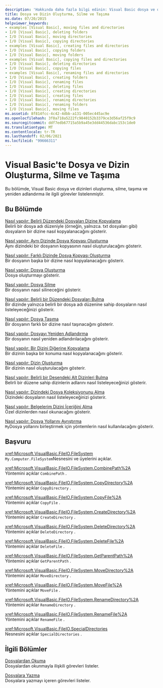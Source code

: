```yaml
---
description: 'Hakkında daha fazla bilgi edinin: Visual Basic dosya ve dizinleri oluşturma, silme ve taşıma'
title: Dosya ve Dizin Oluşturma, Silme ve Taşıma
ms.date: 07/20/2015
helpviewer_keywords:
- examples [Visual Basic], moving files and directories
- I/O [Visual Basic], deleting folders
- I/O [Visual Basic], moving directories
- I/O [Visual Basic], copying directories
- examples [Visual Basic], creating files and directories
- I/O [Visual Basic], copying folders
- I/O [Visual Basic], moving folders
- examples [Visual Basic], copying files and directories
- I/O [Visual Basic], deleting directories
- I/O [Visual Basic], copying files
- examples [Visual Basic], renaming files and directories
- I/O [Visual Basic], creating folders
- I/O [Visual Basic], renaming files
- I/O [Visual Basic], deleting files
- I/O [Visual Basic], creating directories
- I/O [Visual Basic], creating files
- I/O [Visual Basic], renaming directories
- I/O [Visual Basic], renaming folders
- I/O [Visual Basic], moving files
ms.assetid: 8f814fcc-4c42-4dbb-a131-005ec445ac9e
ms.openlocfilehash: 3f0a718a5222fc9840152b3379ce3d56af25f9c9
ms.sourcegitcommit: ddf7edb67715a5b9a45e3dd44536dabc153c1de0
ms.translationtype: MT
ms.contentlocale: tr-TR
ms.lasthandoff: 02/06/2021
ms.locfileid: "99666311"
---
```

# <a name="creating-deleting-and-moving-files-and-directories-in-visual-basic"></a>Visual Basic'te Dosya ve Dizin Oluşturma, Silme ve Taşıma

Bu bölümde, Visual Basic dosya ve dizinleri oluşturma, silme, taşıma ve yeniden adlandırma ile ilgili görevler listelenmiştir.  
  
## <a name="in-this-section"></a>Bu Bölümde  

 [Nasıl yapılır: Belirli Düzendeki Dosyaları Dizine Kopyalama](how-to-copy-files-with-a-specific-pattern-to-a-directory.md)  
 Belirli bir dosya adı düzeniyle (örneğin, yalnızca. txt dosyaları gibi) dosyaların bir dizine nasıl kopyalanacağını gösterir.  
  
 [Nasıl yapılır: Aynı Dizinde Dosya Kopyası Oluşturma](how-to-create-a-copy-of-a-file-in-the-same-directory.md)  
 Aynı dizindeki bir dosyanın kopyasının nasıl oluşturulacağını gösterir.  
  
 [Nasıl yapılır: Farklı Dizinde Dosya Kopyası Oluşturma](how-to-create-a-copy-of-a-file-in-a-different-directory.md)  
 Bir dosyanın başka bir dizine nasıl kopyalanacağını gösterir.  
  
 [Nasıl yapılır: Dosya Oluşturma](how-to-create-a-file.md)  
 Dosya oluşturmayı gösterir.  
  
 [Nasıl yapılır: Dosya Silme](how-to-delete-a-file.md)  
 Bir dosyanın nasıl silineceğini gösterir.  
  
 [Nasıl yapılır: Belirli bir Düzendeki Dosyaları Bulma](how-to-find-files-with-a-specific-pattern.md)  
 Bir dizinde yalnızca belirli bir dosya adı düzenine sahip dosyaların nasıl listeleyeceğinizi gösterir.  
  
 [Nasıl yapılır: Dosya Taşıma](how-to-move-a-file.md)  
 Bir dosyanın farklı bir dizine nasıl taşınacağını gösterir.  
  
 [Nasıl yapılır: Dosyayı Yeniden Adlandırma](how-to-rename-a-file.md)  
 Bir dosyanın nasıl yeniden adlandırılacağını gösterir.  
  
 [Nasıl yapılır: Bir Dizini Diğerine Kopyalama](how-to-copy-a-directory-to-another-directory.md)  
 Bir dizinin başka bir konuma nasıl kopyalanacağını gösterir.  
  
 [Nasıl yapılır: Dizin Oluşturma](how-to-create-a-directory.md)  
 Bir dizinin nasıl oluşturulacağını gösterir.  
  
 [Nasıl yapılır: Belirli bir Desendeki Alt Dizinleri Bulma](how-to-find-subdirectories-with-a-specific-pattern.md)  
 Belirli bir düzene sahip dizinlerin adlarını nasıl listeleyeceğinizi gösterir.  
  
 [Nasıl yapılır: Dizindeki Dosya Koleksiyonunu Alma](how-to-get-the-collection-of-files-in-a-directory.md)  
 Dizindeki dosyaların nasıl listeleyeceğinizi gösterir.  
  
 [Nasıl yapılır: Belgelerim Dizini İçeriğini Alma](how-to-retrieve-the-contents-of-the-my-documents-directory.md)  
 Özel dizinlerden nasıl okunacağını gösterir.  
  
 [Nasıl yapılır: Dosya Yollarını Ayrıştırma](how-to-parse-file-paths.md)  
 `My`Dosya yollarını birleştirmek için yöntemlerin nasıl kullanılacağını gösterir.  
  
## <a name="reference"></a>Başvuru  

 <xref:Microsoft.VisualBasic.FileIO.FileSystem>  
 `My.Computer.FileSystem`Nesnesini ve üyelerini açıklar.  
  
 <xref:Microsoft.VisualBasic.FileIO.FileSystem.CombinePath%2A>  
 Yöntemini açıklar `CombinePath` .  
  
 <xref:Microsoft.VisualBasic.FileIO.FileSystem.CopyDirectory%2A>  
 Yöntemini açıklar `CopyDirectory` .  
  
 <xref:Microsoft.VisualBasic.FileIO.FileSystem.CopyFile%2A>  
 Yöntemini açıklar `CopyFile` .  
  
 <xref:Microsoft.VisualBasic.FileIO.FileSystem.CreateDirectory%2A>  
 Yöntemini açıklar `CreateDirectory` .  
  
 <xref:Microsoft.VisualBasic.FileIO.FileSystem.DeleteDirectory%2A>  
 Yöntemini açıklar `DeleteDirectory` .  
  
 <xref:Microsoft.VisualBasic.FileIO.FileSystem.DeleteFile%2A>  
 Yöntemini açıklar `DeleteFile` .  
  
 <xref:Microsoft.VisualBasic.FileIO.FileSystem.GetParentPath%2A>  
 Yöntemini açıklar `GetParentPath` .  
  
 <xref:Microsoft.VisualBasic.FileIO.FileSystem.MoveDirectory%2A>  
 Yöntemini açıklar `MoveDirectory` .  
  
 <xref:Microsoft.VisualBasic.FileIO.FileSystem.MoveFile%2A>  
 Yöntemini açıklar `MoveFile` .  
  
 <xref:Microsoft.VisualBasic.FileIO.FileSystem.RenameDirectory%2A>  
 Yöntemini açıklar `RenameDirectory` .  
  
 <xref:Microsoft.VisualBasic.FileIO.FileSystem.RenameFile%2A>  
 Yöntemini açıklar `RenameFile` .  
  
 <xref:Microsoft.VisualBasic.FileIO.SpecialDirectories>  
 Nesnesini açıklar `SpecialDirectories` .  
  
## <a name="related-sections"></a>İlgili Bölümler  

 [Dosyalardan Okuma](reading-from-files.md)  
 Dosyalardan okunmayla ilişkili görevleri listeler.  
  
 [Dosyalara Yazma](writing-to-files.md)  
 Dosyalara yazmayı içeren görevleri listeler.
